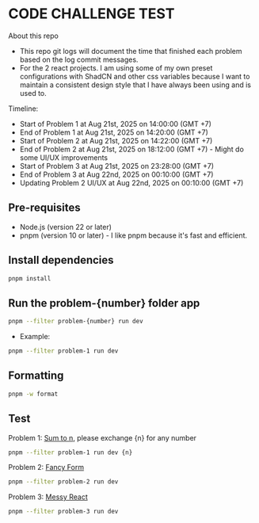 # CODE CHALLENGE TEST

About this repo

- This repo git logs will document the time that finished each problem based on the log commit messages.
- For the 2 react projects. I am using some of my own preset configurations with ShadCN and other css variables because I want to maintain a consistent design style that I have always been using and is used to.

Timeline:

- Start of Problem 1 at Aug 21st, 2025 on 14:00:00 (GMT +7)
- End of Problem 1 at Aug 21st, 2025 on 14:20:00 (GMT +7)
- Start of Problem 2 at Aug 21st, 2025 on 14:22:00 (GMT +7)
- End of Problem 2 at Aug 21st, 2025 on 18:12:00 (GMT +7) - Might do some UI/UX improvements
- Start of Problem 3 at Aug 21st, 2025 on 23:28:00 (GMT +7)
- End of Problem 3 at Aug 22nd, 2025 on 00:10:00 (GMT +7)
- Updating Problem 2 UI/UX at Aug 22nd, 2025 on 00:10:00 (GMT +7)

## Pre-requisites

- Node.js (version 22 or later)
- pnpm (version 10 or later) - I like pnpm because it's fast and efficient.

## Install dependencies

```bash
pnpm install
```

## Run the problem-{number} folder app

```bash
pnpm --filter problem-{number} run dev
```

- Example:

```bash
pnpm --filter problem-1 run dev
```

## Formatting

```bash
pnpm -w format
```

## Test

Problem 1: [Sum to n](https://s5tech.notion.site/Code-Challenge-05cdb9e0d1ce432a843f763b5d5f7497?p=6052097f0f144200bbea7c2fa75c0124&pm=s&pvs=31), please exchange {n} for any number

```bash
pnpm --filter problem-1 run dev {n}
```

Problem 2: [Fancy Form](https://s5tech.notion.site/Code-Challenge-05cdb9e0d1ce432a843f763b5d5f7497?p=033865bc7c98401296f1caa748be1b04&pm=s)

```bash
pnpm --filter problem-2 run dev
```

Problem 3: [Messy React](https://s5tech.notion.site/Code-Challenge-05cdb9e0d1ce432a843f763b5d5f7497?p=20bf71f8e9de4228b606f240c446b722&pm=s)

```bash
pnpm --filter problem-3 run dev
```
